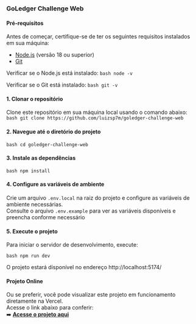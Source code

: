 ### GoLedger Challenge Web

#### Pré-requisitos

Antes de começar, certifique-se de ter os seguintes requisitos instalados em sua máquina:

- [Node.js](https://nodejs.org/) (versão 18 ou superior)
- [Git](https://git-scm.com/)

Verificar se o Node.js está instalado:
`bash node -v`

Verificar se o Git está instalado:
`bash git -v`

#### 1. Clonar o repositório

Clone este repositório em sua máquina local usando o comando abaixo:
`bash git clone https://github.com/luizsp7m/goledger-challenge-web`

#### 2. Navegue até o diretório do projeto

`bash cd goledger-challenge-web`

#### 3. Instale as dependências

`bash npm install`

#### 4. Configure as variáveis de ambiente

Crie um arquivo `.env.local` na raiz do projeto e configure as variáveis de ambiente necessárias. <br />
Consulte o arquivo `.env.example` para ver as variáveis disponíveis e preencha conforme necessário

#### 5. Execute o projeto

Para iniciar o servidor de desenvolvimento, execute:

`bash npm run dev`

O projeto estará disponível no endereço http://localhost:5174/

#### Projeto Online

Ou se preferir, você pode visualizar este projeto em funcionamento diretamente na Vercel. <br />
Acesse o link abaixo para conferir: <br />
➡️ **[Acesse o projeto aqui](https://luizoliveira.vercel.app/)**
